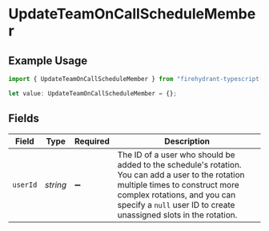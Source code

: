 # UpdateTeamOnCallScheduleMember

## Example Usage

```typescript
import { UpdateTeamOnCallScheduleMember } from "firehydrant-typescript-sdk/models/components";

let value: UpdateTeamOnCallScheduleMember = {};
```

## Fields

| Field                                                                                                                                                                                                                                     | Type                                                                                                                                                                                                                                      | Required                                                                                                                                                                                                                                  | Description                                                                                                                                                                                                                               |
| ----------------------------------------------------------------------------------------------------------------------------------------------------------------------------------------------------------------------------------------- | ----------------------------------------------------------------------------------------------------------------------------------------------------------------------------------------------------------------------------------------- | ----------------------------------------------------------------------------------------------------------------------------------------------------------------------------------------------------------------------------------------- | ----------------------------------------------------------------------------------------------------------------------------------------------------------------------------------------------------------------------------------------- |
| `userId`                                                                                                                                                                                                                                  | *string*                                                                                                                                                                                                                                  | :heavy_minus_sign:                                                                                                                                                                                                                        | The ID of a user who should be added to the schedule's rotation. You can add a user to the rotation<br/>multiple times to construct more complex rotations, and you can specify a `null` user ID to create<br/>unassigned slots in the rotation.<br/> |